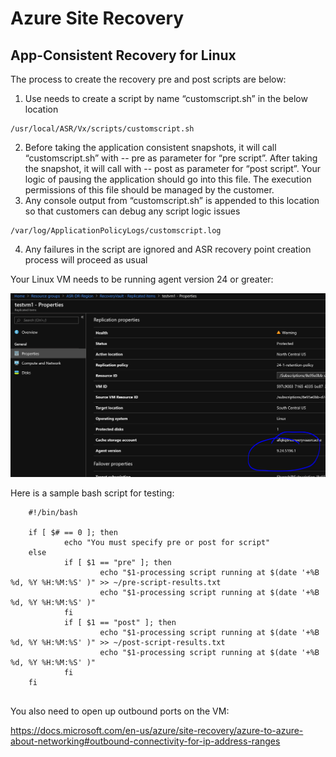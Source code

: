 # Azure Site Recovery
## App-Consistent Recovery for Linux

The process to create the recovery pre and post scripts are below:

1. Use needs to create a script by name “customscript.sh” in the below location

```
/usr/local/ASR/Vx/scripts/customscript.sh
```

2. Before taking the application consistent snapshots, it will call “customscript.sh” with -- pre as parameter for “pre script”. After taking the snapshot, it will call with -- post as parameter for “post script”. Your logic of pausing the application should go into this file. The execution permissions of this file should be managed by the customer.
1. Any console output from “customscript.sh” is appended to this location so that customers can debug any script logic issues

```
/var/log/ApplicationPolicyLogs/customscript.log
```

4. Any failures in the script are ignored and ASR recovery point creation process will proceed as usual

Your Linux VM needs to be running agent version 24 or greater:

![import](asr_agent_version.png)

Here is a sample bash script for testing:

```
	#!/bin/bash
	
	if [ $# == 0 ]; then
	        echo "You must specify pre or post for script"
	else
	        if [ $1 == "pre" ]; then
	                echo "$1-processing script running at $(date '+%B %d, %Y %H:%M:%S' )" >> ~/pre-script-results.txt
	                echo "$1-processing script running at $(date '+%B %d, %Y %H:%M:%S' )"
	        fi
	        if [ $1 == "post" ]; then
	                echo "$1-processing script running at $(date '+%B %d, %Y %H:%M:%S' )" >> ~/post-script-results.txt
	                echo "$1-processing script running at $(date '+%B %d, %Y %H:%M:%S' )"
	        fi
	fi
	

```

You also need to open up outbound ports on the VM:


https://docs.microsoft.com/en-us/azure/site-recovery/azure-to-azure-about-networking#outbound-connectivity-for-ip-address-ranges
